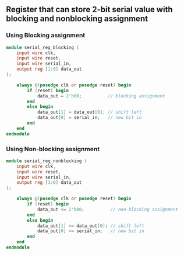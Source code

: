 ## Register that can store 2-bit serial value with blocking and nonblocking assignment
### Using Blocking assignment
```verilog
module serial_reg_blocking (
    input wire clk,
    input wire reset,
    input wire serial_in,
    output reg [1:0] data_out
);

    always @(posedge clk or posedge reset) begin
        if (reset) begin
            data_out = 2'b00;          // blocking assignment
        end 
        else begin
            data_out[1] = data_out[0]; // shift left
            data_out[0] = serial_in;   // new bit in
        end
    end
endmodule
```
### Using Non-blocking assignment
```verilog
module serial_reg_nonblocking (
    input wire clk,
    input wire reset,
    input wire serial_in,
    output reg [1:0] data_out
);

    always @(posedge clk or posedge reset) begin
        if (reset) begin
            data_out <= 2'b00;          // non-blocking assignment
        end 
        else begin
            data_out[1] <= data_out[0]; // shift left
            data_out[0] <= serial_in;   // new bit in
        end
    end
endmodule
```
